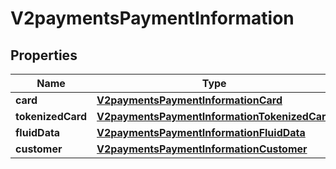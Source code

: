 
# V2paymentsPaymentInformation

## Properties
Name | Type | Description | Notes
------------ | ------------- | ------------- | -------------
**card** | [**V2paymentsPaymentInformationCard**](V2paymentsPaymentInformationCard.md) |  |  [optional]
**tokenizedCard** | [**V2paymentsPaymentInformationTokenizedCard**](V2paymentsPaymentInformationTokenizedCard.md) |  |  [optional]
**fluidData** | [**V2paymentsPaymentInformationFluidData**](V2paymentsPaymentInformationFluidData.md) |  |  [optional]
**customer** | [**V2paymentsPaymentInformationCustomer**](V2paymentsPaymentInformationCustomer.md) |  |  [optional]



